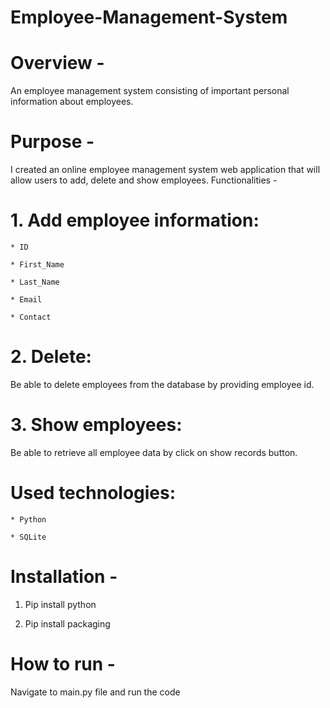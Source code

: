 # Employee-Management-System

# Overview -
 
An employee management system consisting of important personal information about employees.

# Purpose -

I created an online employee management system web application that will allow users to add, delete and show employees.
Functionalities -

# 1. Add employee information:
    * ID
      
    * First_Name
      
    * Last_Name
      
    * Email
      
    * Contact
      
# 2. Delete:
   
Be able to delete employees from the database by providing employee id.

# 3. Show employees:
   
Be able to retrieve all employee data by click on show records button.

# Used technologies:

    * Python
    
    * SQLite
    
# Installation -

1) Pip install python
  
3) Pip install packaging
   
# How to run -

Navigate to main.py file and run the code
